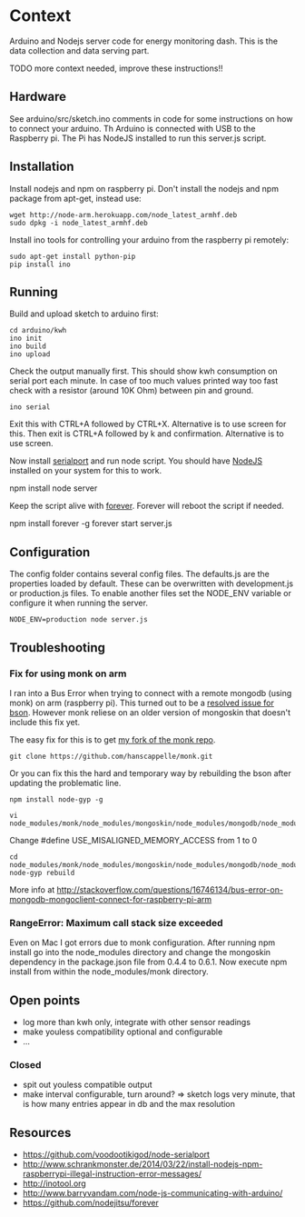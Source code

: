 # Context

Arduino and Nodejs server code for energy monitoring dash. This is the data collection and data serving part.

TODO more context needed, improve these instructions!!

## Hardware

See arduino/src/sketch.ino comments in code for some instructions on how to connect your arduino. Th Arduino
is connected with USB to the Raspberry pi. The Pi has NodeJS installed to run this server.js script.

## Installation

Install nodejs and npm on raspberry pi. Don't install the nodejs and npm package from apt-get, instead use:

    wget http://node-arm.herokuapp.com/node_latest_armhf.deb
    sudo dpkg -i node_latest_armhf.deb

Install ino tools for controlling your arduino from the raspberry pi remotely:

    sudo apt-get install python-pip
    pip install ino

## Running

Build and upload sketch to arduino first:

    cd arduino/kwh
    ino init
    ino build
    ino upload

Check the output manually first. This should show kwh consumption on serial port each minute. In case of too much values
printed way too fast check with a resistor (around 10K Ohm) between pin and ground.

    ino serial

Exit this with CTRL+A followed by CTRL+X. Alternative is to use screen for this. Then exit is CTRL+A followed by k
and confirmation. Alternative is to use screen.

Now install [serialport](https://github.com/voodootikigod/node-serialport) and run node script.
You should have [NodeJS](http://nodejs.org) installed on your system for this to work.

   npm install
   node server

Keep the script alive with [forever](https://github.com/nodejitsu/forever). Forever will reboot the script if needed.

   npm install forever -g
   forever start server.js

## Configuration

The config folder contains several config files. The defaults.js are the properties loaded by default. These can be
overwritten with development.js or production.js files. To enable another files set the NODE_ENV variable or configure
it when running the server.

    NODE_ENV=production node server.js


## Troubleshooting

### Fix for using monk on arm

I ran into a Bus Error when trying to connect with a remote mongodb (using monk) on arm (raspberry pi). This turned out to be a [resolved issue for bson](https://github.com/mongodb/js-bson/issues/37). However monk reliese on an older version of mongoskin that doesn't include this fix yet. 

The easy fix for this is to get [my fork of the monk repo](https://github.com/hanscappelle/monk/). 

    git clone https://github.com/hanscappelle/monk.git

Or you can fix this the hard and temporary way by rebuilding the bson after updating the problematic line.   

    npm install node-gyp -g

    vi node_modules/monk/node_modules/mongoskin/node_modules/mongodb/node_modules/bson/ext/bson.h

Change #define USE_MISALIGNED_MEMORY_ACCESS from 1 to 0

    cd node_modules/monk/node_modules/mongoskin/node_modules/mongodb/node_modules/bson
    node-gyp rebuild

More info at http://stackoverflow.com/questions/16746134/bus-error-on-mongodb-mongoclient-connect-for-raspberry-pi-arm

### RangeError: Maximum call stack size exceeded

Even on Mac I got errors due to monk configuration. After running npm install go into the node_modules directory
and change the mongoskin dependency in the package.json file from 0.4.4 to 0.6.1. Now execute npm install from
within the node_modules/monk directory.

## Open points


* log more than kwh only, integrate with other sensor readings
* make youless compatibility optional and configurable
* ...

### Closed

* spit out youless compatible output
* make interval configurable, turn around? => sketch logs very minute, that is how many entries appear in db and the max resolution

## Resources

* https://github.com/voodootikigod/node-serialport
* http://www.schrankmonster.de/2014/03/22/install-nodejs-npm-raspberrypi-illegal-instruction-error-messages/
* http://inotool.org
* http://www.barryvandam.com/node-js-communicating-with-arduino/
* https://github.com/nodejitsu/forever